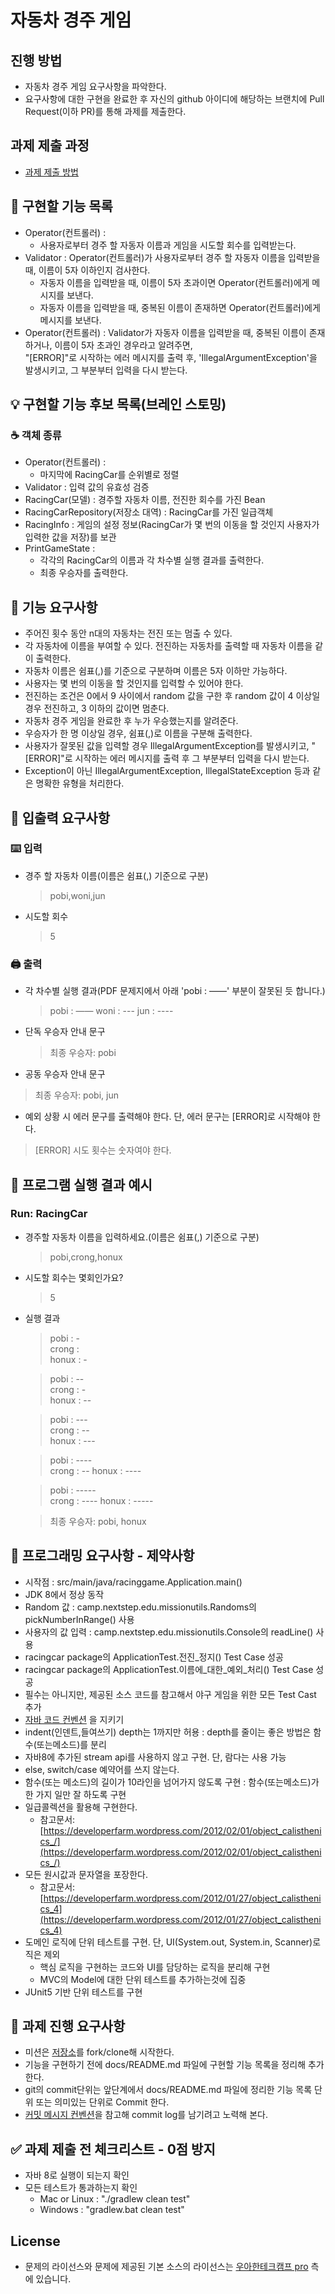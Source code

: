 # 자동차 경주 게임
## 진행 방법
* 자동차 경주 게임 요구사항을 파악한다.
* 요구사항에 대한 구현을 완료한 후 자신의 github 아이디에 해당하는 브랜치에 Pull Request(이하 PR)를 통해 과제를 제출한다.

## 과제 제출 과정
* [과제 제출 방법](https://github.com/next-step/nextstep-docs/tree/master/precourse)

## ︎📝 구현할 기능 목록
* Operator(컨트롤러) :  
  * 사용자로부터 경주 할 자동자 이름과 게임을 시도할 회수를 입력받는다.
* Validator : Operator(컨트롤러)가 사용자로부터 경주 할 자동자 이름을 입력받을 때, 이름이 5자 이하인지 검사한다.
  * 자동자 이름을 입력받을 때, 이름이 5자 초과이면 Operator(컨트롤러)에게 메시지를 보낸다.
  * 자동자 이름을 입력받을 때, 중복된 이름이 존재하면 Operator(컨트롤러)에게 메시지를 보낸다.
* Operator(컨트롤러) : Validator가 자동자 이름을 입력받을 때, 중복된 이름이 존재하거나, 이름이 5자 초과인 경우라고 알려주면,  
  "[ERROR]"로 시작하는 에러 메시지를 출력 후, 'IllegalArgumentException'을 발생시키고, 그 부분부터 입력을 다시 받는다.


## ︎💡 구현할 기능 후보 목록(브레인 스토밍)
### ☕️ 객체 종류
* Operator(컨트롤러) : 
  * 마지막에 RacingCar를 순위별로 정렬
* Validator : 입력 값의 유효성 검증
* RacingCar(모델) : 경주할 자동차 이름, 전진한 회수를 가진 Bean
* RacingCarRepository(저장소 대역) : RacingCar를 가진 일급객체
* RacingInfo : 게임의 설정 정보(RacingCar가 몇 번의 이동을 할 것인지 사용자가 입력한 값을 저장)를 보관
* PrintGameState : 
  * 각각의 RacingCar의 이름과 각 차수별 실행 결과를 출력한다.
  * 최종 우승자를 출력한다.

## 💬 기능 요구사항
* 주어진 횟수 동안 n대의 자동차는 전진 또는 멈출 수 있다.
* 각 자동차에 이름을 부여할 수 있다. 전진하는 자동차를 출력할 때 자동차 이름을 같이 출력한다.
* 자동차 이름은 쉼표(,)를 기준으로 구분하며 이름은 5자 이하만 가능하다.
* 사용자는 몇 번의 이동을 할 것인지를 입력할 수 있어야 한다.
* 전진하는 조건은 0에서 9 사이에서 random 값을 구한 후 random 값이 4 이상일 경우 전진하고, 3 이하의 값이면 멈춘다.
* 자동차 경주 게임을 완료한 후 누가 우승했는지를 알려준다.
* 우승자가 한 명 이상일 경우, 쉼표(,)로 이름을 구분해 출력한다.
* 사용자가 잘못된 값을 입력할 경우 IllegalArgumentException를 발생시키고, "[ERROR]"로 시작하는 에러 메시지를
  출력 후 그 부분부터 입력을 다시 받는다.
* Exception이 아닌 IllegalArgumentException, IllegalStateException 등과 같은 명확한 유형을 처리한다.

## 💬 입출력 요구사항
### ⌨️ 입력
* 경주 할 자동차 이름(이름은 쉼표(,) 기준으로 구분) 
  > pobi,woni,jun
* 시도할 회수
  > 5

### 🖨 출력
* 각 차수별 실행 결과(PDF 문제지에서 아래 'pobi : ——' 부분이 잘못된 듯 합니다.)
  > pobi : —— woni : --- jun : ----
* 단독 우승자 안내 문구
  > 최종 우승자: pobi
*  공동 우승자 안내 문구
  > 최종 우승자: pobi, jun
*  예외 상황 시 에러 문구를 출력해야 한다. 단, 에러 문구는 [ERROR]로 시작해야 한다.
  > [ERROR] 시도 횟수는 숫자여야 한다.

## 🚀 프로그램 실행 결과 예시
### Run: RacingCar
* 경주할 자동차 이름을 입력하세요.(이름은 쉼표(,) 기준으로 구분)
  > pobi,crong,honux
* 시도할 회수는 몇회인가요?
  > 5
* 실행 결과
  > pobi : -  
  > crong :  
  > honux : -
  
  > pobi : --  
  > crong : -  
  > honux : --

  > pobi : ---  
  > crong : --  
  > honux : ---
  
  > pobi : ----  
  > crong : -- 
  > honux : ----
  
  > pobi : -----  
  > crong : ---- 
  > honux : -----

  > 최종 우승자: pobi, honux


## 💬 프로그래밍 요구사항 - 제약사항
* 시작점 : src/main/java/racinggame.Application.main()
* JDK 8에서 정상 동작
* Random 값 : camp.nextstep.edu.missionutils.Randoms의 pickNumberInRange() 사용
* 사용자의 값 입력 : camp.nextstep.edu.missionutils.Console의 readLine() 사용
* racingcar package의 ApplicationTest.전진_정지() Test Case 성공
* racingcar package의 ApplicationTest.이름에_대한_예외_처리() Test Case 성공
* 필수는 아니지만, 제공된 소스 코드를 참고해서 야구 게임을 위한 모든 Test Cast 추가
* [자바 코드 컨벤션](https://github.com/woowacourse/woowacourse-docs/tree/master/styleguide/java) 을 지키기
* indent(인덴트,들여쓰기) depth는 1까지만 허용 : depth를 줄이는 좋은 방법은 함수(또는메소드)를 분리
* 자바8에 추가된 stream api를 사용하지 않고 구현. 단, 람다는 사용 가능
* else, switch/case 예약어를 쓰지 않는다.
* 함수(또는 메소드)의 길이가 10라인을 넘어가지 않도록 구현 : 함수(또는메소드)가 한 가지 일만 잘 하도록 구현
* 일급콜렉션을 활용해 구현한다.
  * 참고문서: [https://developerfarm.wordpress.com/2012/02/01/object_calisthenics_/](https://developerfarm.wordpress.com/2012/02/01/object_calisthenics_/)
* 모든 원시값과 문자열을 포장한다.
  * 참고문서: [https://developerfarm.wordpress.com/2012/01/27/object_calisthenics_4](https://developerfarm.wordpress.com/2012/01/27/object_calisthenics_4)
* 도메인 로직에 단위 테스트를 구현. 단, UI(System.out, System.in, Scanner)로직은 제외
  * 핵심 로직을 구현하는 코드와 UI를 담당하는 로직을 분리해 구현
  * MVC의 Model에 대한 단위 테스트를 추가하는것에 집중
* JUnit5 기반 단위 테스트를 구현

## 💬 과제 진행 요구사항
* 미션은 [저장소](https://github.com/next-step/java-baseball-precourse)를 fork/clone해 시작한다.
* 기능을 구현하기 전에 docs/README.md 파일에 구현할 기능 목록을 정리해 추가한다.
* git의 commit단위는 앞단계에서 docs/README.md 파일에 정리한 기능 목록 단위 또는 의미있는 단위로 Commit 한다.
* [커밋 메시지 컨벤션](https://gist.github.com/stephenparish/9941e89d80e2bc58a153)을 참고해 commit log를 남기려고 노력해 본다.

## ✅️ 과제 제출 전 체크리스트 - 0점 방지
* 자바 8로 실행이 되는지 확인
* 모든 테스트가 통과하는지 확인
  * Mac or Linux : "./gradlew clean test"
  * Windows : "gradlew.bat clean test"

## License
* 문제의 라이선스와 문제에 제공된 기본 소스의 라이선스는 [우아한테크캠프 pro](https://edu.nextstep.camp/c/lqsBs7x0/) 측에 있습니다.


